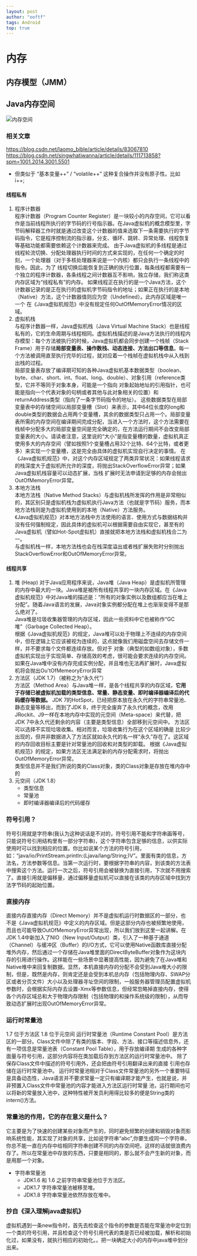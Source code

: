```yaml
---
layout: post
author: "ooftf"
tags: Android
top: true
---
```


# 内存
## 内存模型（JMM）
## Java内存空间
![内存空间](https://imgconvert.csdnimg.cn/aHR0cHM6Ly9pbWcyMDE4LmNuYmxvZ3MuY29tL2Jsb2cvMTQ4OTY2OS8yMDE4MTAvMTQ4OTY2OS0yMDE4MTAwOTE4NTUyNzMxNi0xNzA4NzkwOTc0LnBuZw?x-oss-process=image/format,png)
### 相关文章
https://blog.csdn.net/laomo_bible/article/details/83067810
https://blog.csdn.net/singwhatiwanna/article/details/111713858?spm=1001.2014.3001.5501  
* 但类似于 “基本变量++” / “volatile++” 这种复合操作并没有原子性。比如 i++;


#### 线程私有
1. 程序计数器  
   程序计数器（Program Counter Register）是一块较小的内存空间，它可以看作是当前线程所执行的字节码的行号指示器。在Java虚拟机的概念模型里，字节码解释器工作时就是通过改变这个计数器的值来选取下一条需要执行的字节码指令，它是程序控制流的指示器，分支、循环、跳转、异常处理、线程恢复等基础功能都需要依赖这个计数器来完成。
   由于Java虚拟机的多线程是通过线程轮流切换、分配处理器执行时间的方式来实现的，在任何一个确定的时刻，一个处理器（对于多核处理器来说是一个内核）都只会执行一条线程中的指令。因此，为了   线程切换后能恢复到正确的执行位置，每条线程都需要有一个独立的程序计数器，各条线程之间计数器互不影响，独立存储，我们称这类内存区域为“线程私有”的内存。
   如果线程正在执行的是一个Java方法，这个计数器记录的是正在执行的虚拟机字节码指令的地址；如果正在执行的是本地（Native）方法，这个计数器值则应为空（Undefined）。此内存区域是唯一一个   在《Java虚拟机规范》中没有规定任何OutOfMemoryError情况的区域。
2. 虚拟机栈  
   与程序计数器一样，Java虚拟机栈（Java Virtual Machine Stack）也是线程私有的，它的生命周期与线程相同。虚拟机栈描述的是Java方法执行的线程内存模型：每个方法被执行的时候，Java虚拟机都会同步创建一个栈帧（Stack Frame）用于存储**局部变量表、操作数栈、动态连接、方法出口等信息**。每一个方法被调用直至执行完毕的过程，就对应着一个栈帧在虚拟机栈中从入栈到出栈的过程。  
   局部变量表存放了编译期可知的各种Java虚拟机基本数据类型（boolean、byte、char、short、int、float、long、double）、对象引用（reference类型，它并不等同于对象本身，可能是一个指向   对象起始地址的引用指针，也可能是指向一个代表对象的句柄或者其他与此对象相关的位置）和returnAddress类型（指向了一条字节码指令的地址）。
   这些数据类型在局部变量表中的存储空间以局部变量槽（Slot）来表示，其中64位长度的long和double类型的数据会占用两个变量槽，其余的数据类型只占用一个。局部变量表所需的内存空间在编译期间完成分配，当进入一个方法时，这个方法需要在栈帧中分配多大的局部变量空间是完全确定的，在方法运行期间不会改变局部变量表的大小。请读者注意，这里说的“大小”是指变量槽的数量，虚拟机真正使用多大的内存空间（譬如按照1个变量槽占用32个比特、64个比特，或者更多）来实现一个变量槽，这是完全由具体的虚拟机实现自行决定的事情。
   在《Java虚拟机规范》中，对这个内存区域规定了两类异常状况：如果线程请求的栈深度大于虚拟机所允许的深度，将抛出StackOverflowError异常；如果Java虚拟机栈容量可以动态扩展，当栈   扩展时无法申请到足够的内存会抛出OutOfMemoryError异常。
3. 本地方法栈  
   本地方法栈（Native Method Stacks）与虚拟机栈所发挥的作用是非常相似的，其区别只是虚拟机栈为虚拟机执行Java方法（也就是字节码）服务，而本地方法栈则是为虚拟机使用到的本地（Native）方法服务。  
    《Java虚拟机规范》对本地方法栈中方法使用的语言、使用方式与数据结构并没有任何强制规定，因此具体的虚拟机可以根据需要自由实现它，甚至有的Java虚拟机（譬如Hot-Spot虚拟机）直接就把本地方法栈和虚拟机栈合二为一。  
    与虚拟机栈一样，本地方法栈也会在栈深度溢出或者栈扩展失败时分别抛出StackOverflowError和OutOfMemoryError异常。

#### 线程共享
1. 堆 (Heap)
   对于Java应用程序来说，Java堆（Java Heap）是虚拟机所管理的内存中最大的一块。Java堆是被所有线程共享的一块内存区域。在《Java虚拟机规范》中对Java堆的描述是：“所有的对象实例以及数组都应当在堆上分配”。随着Java语言的发展，Java对象实例都分配在堆上也渐渐变得不是那么绝对了。  
   Java堆是垃圾收集器管理的内存区域，因此一些资料中它也被称作“GC堆”（Garbage Collected Heap）。  
   根据《Java虚拟机规范》的规定，Java堆可以处于物理上不连续的内存空间中，但在逻辑上它应该被视为连续的，这点就像我们用磁盘空间去存储文件一样，并不要求每个文件都连续存放。但对于  对象（典型的如数组对象），多数虚拟机实现出于实现简单、存储高效的考虑，很可能会要求连续的内存空间。  
   如果在Java堆中没有内存完成实例分配，并且堆也无法再扩展时，Java虚拟机将会抛出Ou'tOfMemeoryError异常
2. 方法区（JDK 1.7）（被称之为“永久代”）  
   方法区（Method Area）与Java堆一样，是各个线程共享的内存区域，**它用于存储已被虚拟机加载的类型信息、常量、静态变量、即时编译器编译后的代码缓存等数据。**
   JDK 7的HotSpot，已经把原本放在永久代的字符串常量池、静态变量等移出，而到了JDK 8，终于完全废弃了永久代的概念，改用JRockit、J9一样在本地内存中实现的元空间（Meta-space）来代替，把JDK 7中永久代还剩余的内容（主要是类型信息）全部移到元空间中。
   方法区可以选择不实现垃圾收集。相对而言，垃圾收集行为在这个区域的确是 比较少出现的，但并非数据进入了方法区就如永久代的名一样“永久”存在了。这区域的内存回收目标主要是针对常量池的回收和对类型的卸载。
   根据《Java虚拟机规范》的规定，如果方法区无法满足新的内存分配需求时，将抛出OutOfMemoryError异常。  
   类型信息并不是我们所说的类的Class对象，类的Class对象是存放在堆内存中的
3. 元空间（JDK 1.8）
   * 类型信息
   * 常量池
   * 即时编译器编译后的代码缓存

### 符号引用？
符号引用就是字符串(我认为这种说话是不对的，符号引用不能和字符串画等号，只能说符号引用结构里有一部分字符串)，这个字符串包含足够的信息，以供实际使用时可以找到相应的位置。你比如说某个方法的符号引用，如：“java/io/PrintStream.println:(Ljava/lang/String;)V”。里面有类的信息，方法名，方法参数等信息。当第一次运行时，要根据字符串的内容，到该类的方法表中搜索这个方法。运行一次之后，符号引用会被替换为直接引用，下次就不用搜索了。直接引用就是偏移量，通过偏移量虚拟机可以直接在该类的内存区域中找到方法字节码的起始位置。

### 直接内存
直接内存直接内存（Direct Memory）并不是虚拟机运行时数据区的一部分，也不是《Java虚拟机规范》中定义的内存区域。但是这部分内存也被频繁地使用，而且也可能导致OutOfMemoryError异常出现，所以我们放到这里一起讲解。在JDK 1.4中新加入了NIO（New Input/Output）类，引入了一种基于通道（Channel）与缓冲区（Buffer）的I/O方式，它可以使用Native函数库直接分配堆外内存，然后通过一个存储在Java堆里面的DirectByteBuffer对象作为这块内存的引用进行操作。这样能在一些场景中显著提高性能，因为避免了在Java堆和Native堆中来回复制数据。显然，本机直接内存的分配不会受到Java堆大小的限制，但是，既然是内存，则肯定还是会受到本机总内存（包括物理内存、SWAP分区或者分页文件）大小以及处理器寻址空间的限制，一般服务器管理员配置虚拟机参数时，会根据实际内存去设置-Xmx等参数信息，但经常忽略掉直接内存，使得各个内存区域总和大于物理内存限制（包括物理的和操作系统级的限制），从而导致动态扩展时出现OutOfMemoryError异常。

###  运行时常量池
   1.7 位于方法区
   1.8 位于元空间
   运行时常量池（Runtime Constant Pool）是方法区的一部分。Class文件中除了有类的版本、字段、方法、接口等描述信息外，还有一项信息是常量池表（Constant Pool Table），用于存放编译期 生成的各种字面量与符号引用，这部分内容将在类加载后存到方法区的运行时常量池中。
   除了保存Class文件中描述的符号引用外，还会把由符号引用翻译出来的直接 引用也存储在运行时常量池中。
   运行时常量池相对于Class文件常量池的另外一个重要特征是具备动态性，Java语言并不要求常量一定只有编译期才能产生，也就是说，并非预置入Class文件中常量池的内容才能进入方法区运行时常量 池，运行期间也可以将新的常量放入池中，这种特性被开发员利用得比较多的便是String类的intern()方法。
### 常量池的作用，它的存在意义是什么？
它主要是为了快速的创建某些对象而产生的，同时避免频繁的创建和销毁对象而影响系统性能，其实现了对象的共享，比如说字符串“abc”,你要生成同一个字符串，你总不能一直在内存中给相同字符串创建不同的内存空间吧，这样的话就很浪费内存了。所以在常量池中存放的东西，只要是相同的，那么就不会产生新的对象，而是用那一个对象。

* 字符串常量池
  * JDK1.6 和 1.6 之前字符串常量池位于方法区。
  * JDK1.7 字符串常量池被移至堆。
  * JDK1.8 字符串常量池依然存放在堆中。

### 抄自《深入理解java虚拟机》
虚拟机遇到一条new指令时，首先去检查这个指令的参数是否能在常量池中定位到一个类的符号引用，并且检查这个符号引用代表的类是否已经被加载，解析和初始化过，如果没有，就执行相应的初始化。。把一块确定大小的内存中java堆中划分出来。




